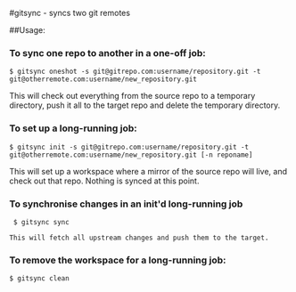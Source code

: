 #gitsync - syncs two git remotes

  ##Usage:

  ### To sync one repo to another in a one-off job:

    $ gitsync oneshot -s git@gitrepo.com:username/repository.git -t git@otherremote.com:username/new_repository.git

  This will check out everything from the source repo to a temporary directory, 
  push it all to the target repo and delete the temporary directory.


  ### To set up a long-running job:

    $ gitsync init -s git@gitrepo.com:username/repository.git -t git@otherremote.com:username/new_repository.git [-n reponame]

  This will set up a workspace where a mirror of the source repo will live, 
  and check out that repo. Nothing is synced at this point.

   ### To synchronise changes in an init'd long-running job

     $ gitsync sync

    This will fetch all upstream changes and push them to the target.

  ### To remove the workspace for a long-running job:

    $ gitsync clean


